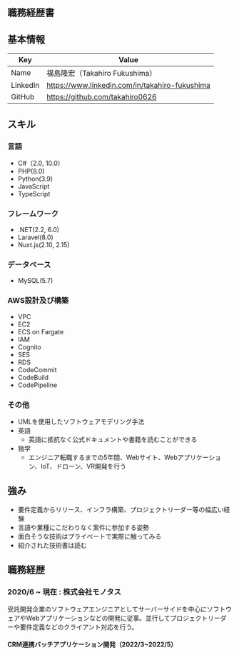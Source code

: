 ## 職務経歴書
## 基本情報
| Key | Value |
| ---- | ---- |
| Name | 福島隆宏（Takahiro Fukushima） |
| LinkedIn | https://www.linkedin.com/in/takahiro-fukushima| 
| GitHub | https://github.com/takahiro0626 |

## スキル
### 言語
* C#（2.0, 10.0）
* PHP(8.0)
* Python(3.9)
* JavaScript
* TypeScript
### フレームワーク
* .NET(2.2, 6.0)
* Laravel(8.0)
* Nuxt.js(2.10, 2.15)
### データベース
* MySQL(5.7)
### AWS設計及び構築
* VPC
* EC2
* ECS on Fargate
* IAM
* Cognito
* SES
* RDS
* CodeCommit
* CodeBuild
* CodePipeline

### その他
* UMLを使用したソフトウェアモデリング手法
* 英語
    * 英語に抵抗なく公式ドキュメントや書籍を読むことができる
* 独学
    * エンジニア転職するまでの5年間、Webサイト、Webアプリケーション、IoT、ドローン、VR開発を行う

## 強み
* 要件定義からリリース、インフラ構築、プロジェクトリーダー等の幅広い経験
* 言語や業種にこだわりなく案件に参加する姿勢
* 面白そうな技術はプライベートで実際に触ってみる
* 紹介された技術書は読む

## 職務経歴
### 2020/6 ~ 現在 : 株式会社モノタス
受託開発企業のソフトウェアエンジニアとしてサーバーサイドを中心にソフトウェアやWebアプリケーションなどの開発に従事。並行してプロジェクトリーダーや要件定義などのクライアント対応を行う。

#### CRM連携バッチアプリケーション開発（2022/3~2022/5）

